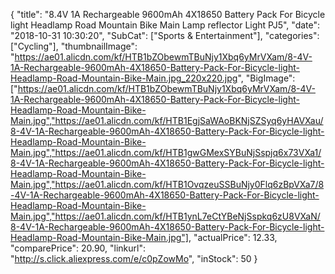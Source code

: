 {
	"title": "8.4V 1A Rechargeable 9600mAh 4X18650 Battery Pack For Bicycle light Headlamp Road Mountain Bike Main Lamp reflector Light PJ5",
	"date": "2018-10-31 10:30:20",
	"SubCat": ["Sports & Entertainment"],
	"categories": ["Cycling"],
	"thumbnailImage": "https://ae01.alicdn.com/kf/HTB1bZObewmTBuNjy1Xbq6yMrVXam/8-4V-1A-Rechargeable-9600mAh-4X18650-Battery-Pack-For-Bicycle-light-Headlamp-Road-Mountain-Bike-Main.jpg_220x220.jpg",
	"BigImage": ["https://ae01.alicdn.com/kf/HTB1bZObewmTBuNjy1Xbq6yMrVXam/8-4V-1A-Rechargeable-9600mAh-4X18650-Battery-Pack-For-Bicycle-light-Headlamp-Road-Mountain-Bike-Main.jpg","https://ae01.alicdn.com/kf/HTB1EgjSaWAoBKNjSZSyq6yHAVXau/8-4V-1A-Rechargeable-9600mAh-4X18650-Battery-Pack-For-Bicycle-light-Headlamp-Road-Mountain-Bike-Main.jpg","https://ae01.alicdn.com/kf/HTB1gwGMexSYBuNjSspjq6x73VXa1/8-4V-1A-Rechargeable-9600mAh-4X18650-Battery-Pack-For-Bicycle-light-Headlamp-Road-Mountain-Bike-Main.jpg","https://ae01.alicdn.com/kf/HTB1OvqzeuSSBuNjy0Flq6zBpVXa7/8-4V-1A-Rechargeable-9600mAh-4X18650-Battery-Pack-For-Bicycle-light-Headlamp-Road-Mountain-Bike-Main.jpg","https://ae01.alicdn.com/kf/HTB1ynL7eCtYBeNjSspkq6zU8VXaN/8-4V-1A-Rechargeable-9600mAh-4X18650-Battery-Pack-For-Bicycle-light-Headlamp-Road-Mountain-Bike-Main.jpg"],
	"actualPrice": 12.33,
	"comparePrice": 20.90,
	"linkurl": "http://s.click.aliexpress.com/e/c0pZowMo",
	"inStock": 50
}
